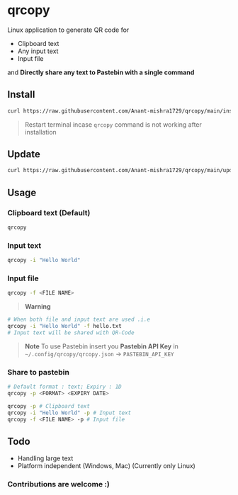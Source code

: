 # qrcopy
Linux application to generate QR code for
* Clipboard text
* Any input text
* Input file

and **Directly share any text to Pastebin with a single command**


## Install

```bash
curl https://raw.githubusercontent.com/Anant-mishra1729/qrcopy/main/install.sh | bash
```
> Restart terminal incase ```qrcopy``` command is not working after installation

## Update
```bash
curl https://raw.githubusercontent.com/Anant-mishra1729/qrcopy/main/update.sh | bash
```

## Usage

### Clipboard text (Default)
```bash
qrcopy
```
### Input text
```bash 
qrcopy -i "Hello World"
```
### Input file
```bash
qrcopy -f <FILE NAME>
```
> **Warning**
```bash
# When both file and input text are used .i.e
qrcopy -i "Hello World" -f hello.txt
# Input text will be shared with QR-Code
```

> **Note**
To use Pastebin insert you **Pastebin API Key** in ```~/.config/qrcopy/qrcopy.json``` -> ```PASTEBIN_API_KEY```

### Share to pastebin
```bash
# Default format : text; Expiry : 1D
qrcopy -p <FORMAT> <EXPIRY DATE>

qrcopy -p # Clipboard text
qrcopy -i "Hello World" -p # Input text
qrcopy -f <FILE NAME> -p # Input file
```

## Todo
* Handling large text
* Platform independent (Windows, Mac) (Currently only Linux)
### Contributions are welcome :)
